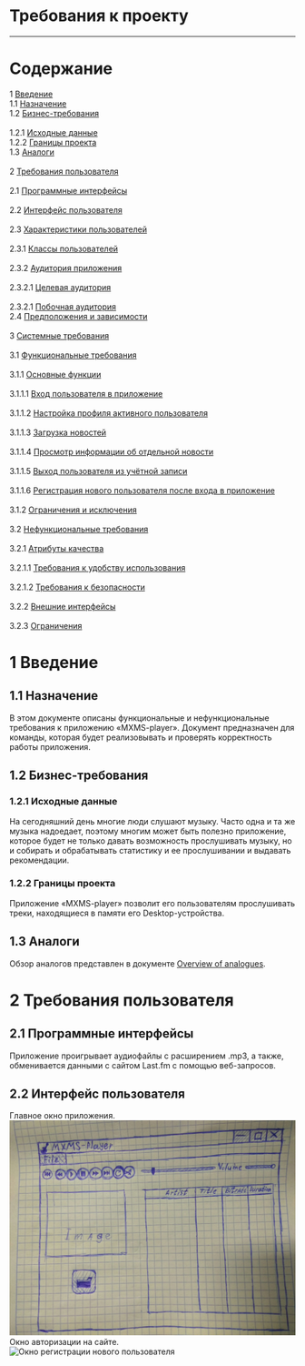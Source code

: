 # Требования к проекту
---

# Содержание
1 [Введение](#intro)  
  1.1 [Назначение](#appointment) <br>
  1.2 [Бизнес-требования](#business_requirements) <br>  
    1.2.1 [Исходные данные](#initial_data) <br>
    1.2.2 [Границы проекта](#project_boundary) <br>
  1.3 [Аналоги](#analogues) <br>  
2 [Требования пользователя](#user_requirements) <br>  
  2.1 [Программные интерфейсы](#software_interfaces) <br>  
  2.2 [Интерфейс пользователя](#user_interface) <br>  
  2.3 [Характеристики пользователей](#user_specifications) <br>  
    2.3.1 [Классы пользователей](#user_classes) <br>  
    2.3.2 [Аудитория приложения](#application_audience) <br>  
      2.3.2.1 [Целевая аудитория](#target_audience) <br>  
      2.3.2.1 [Побочная аудитория](#collateral_audience) <br> 
   2.4 [Предположения и зависимости](#assumptions_and_dependencies) <br>  
3 [Системные требования](#system_requirements) <br>  
  3.1 [Функциональные требования](#functional_requirements) <br>  
    3.1.1 [Основные функции](#main_functions) <br>  
      3.1.1.1 [Вход пользователя в приложение](#user_logon_to_the_application) <br>  
      3.1.1.2 [Настройка профиля активного пользователя](#setting_up_the_profile_of_the_active_user) <br>  
      3.1.1.3 [Загрузка новостей](#download_news) <br>  
      3.1.1.4 [Просмотр информации об отдельной новости](#view_information_about_an_individual_newsletter) <br>  
      3.1.1.5 [Выход пользователя из учётной записи](#active_user_change) <br>  
      3.1.1.6 [Регистрация нового пользователя после входа в приложение](#add_new_user) <br>  
    3.1.2 [Ограничения и исключения](#restrictions_and_exclusions) <br>  
  3.2 [Нефункциональные требования](#non-functional_requirements) <br>  
    3.2.1 [Атрибуты качества](#quality_attributes) <br>  
      3.2.1.1 [Требования к удобству использования](#requirements_for_ease_of_use) <br>  
      3.2.1.2 [Требования к безопасности](#security_requirements) <br>  
    3.2.2 [Внешние интерфейсы](#external_interfaces) <br>  
    3.2.3 [Ограничения](#restrictions) <br>  

<a name="intro"/>

# 1 Введение

<a name="appointment"/>

## 1.1 Назначение
В этом документе описаны функциональные и нефункциональные требования к приложению «MXMS-player». Документ предназначен для команды, которая будет реализовывать и проверять корректность работы приложения. 

<a name="business_requirements"/>

## 1.2 Бизнес-требования

<a name="initial_data"/>

### 1.2.1 Исходные данные
На сегодняшний день многие люди слушают музыку. Часто одна и та же музыка надоедает, поэтому многим может быть полезно приложение, которое будет не только давать возможность прослушивать музыку, но и собирать и обрабатывать статистику и ее прослушивании и выдавать рекомендации.


<a name="project_boundary"/>

### 1.2.2 Границы проекта
Приложение «MXMS-player» позволит его пользователям прослушивать треки, находящиеся в памяти его Desktop-устройства.

<a name="analogues"/>

## 1.3 Аналоги
Обзор аналогов представлен в документе [Overview of analogues](../Requirements/Overview%20of%20analogues.md).

<a name="user_requirements"/>

# 2 Требования пользователя

<a name="software_interfaces"/>

## 2.1 Программные интерфейсы
Приложение проигрывает аудиофайлы с расширением .mp3, а также, обменивается данными с сайтом Last.fm с помощью веб-запросов. 

<a name="user_interface"/>

## 2.2 Интерфейс пользователя
Главное окно приложения.  
![Окно входа в приложение](../../Images/Mockups/MainWindow.jpg)  
Окно авторизации на сайте.  
![Окно регистрации нового пользователя](../../Images/Mockups/LoginWindow.PNG)  
